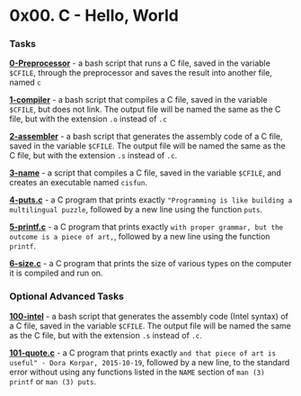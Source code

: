 # 0x00. C - Hello, World

### Tasks
**[0-Preprocessor](0-preprocessor)** - a bash script that runs a C file, saved in the variable `$CFILE`, through the preprocessor and saves the result into another file, named `c`

**[1-compiler](1-compiler)** - a bash script that compiles a C file, saved in the variable `$CFILE`, but does not link. The output file will be named the same as the C file, but with the extension `.o` instead of `.c`

**[2-assembler](2-assembler)** - a bash script that generates the assembly code of a C file, saved in the variable `$CFILE`. The output file will be named the same as the C file, but with the extension `.s` instead of `.c`.

**[3-name](3-name)** - a script that compiles a C file, saved in the variable `$CFILE`, and creates an executable named `cisfun`.

**[4-puts.c](4-puts.c)** - a C program that prints exactly `"Programming is like building a multilingual puzzle`, followed by a new line using the function `puts`.

**[5-printf.c](5-printf.c)** - a C program that prints exactly `with proper grammar, but the outcome is a piece of art,`, followed by a new line using the function `printf`.

**[6-size.c](6-size.c)** - a C program that prints the size of various types on the computer it is compiled and run on.

### Optional Advanced Tasks
**[100-intel](100-intel)** - a bash script that generates the assembly code (Intel syntax) of a C file, saved in the variable `$CFILE`. The output file will be named the same as the C file, but with the extension `.s` instead of `.c`.

**[101-quote.c](101-quote.c)** - a C program that prints exactly `and that piece of art is useful" - Dora Korpar, 2015-10-19`, followed by a new line, to the standard error without using any functions listed in the `NAME` section of `man (3) printf` or `man (3) puts`.
